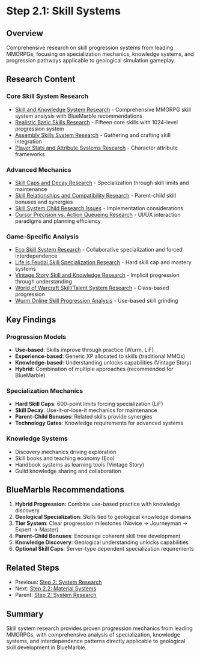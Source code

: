 # Step 2.1: Skill Systems

## Overview

Comprehensive research on skill progression systems from leading MMORPGs, focusing on specialization mechanics, knowledge systems, and progression pathways applicable to geological simulation gameplay.

## Research Content

### Core Skill System Research
- [Skill and Knowledge System Research](skill-knowledge-system-research.md) - Comprehensive MMORPG skill system analysis with BlueMarble recommendations
- [Realistic Basic Skills Research](realistic-basic-skills-research.md) - Fifteen core skills with 1024-level progression system
- [Assembly Skills System Research](assembly-skills-system-research.md) - Gathering and crafting skill integration
- [Player Stats and Attribute Systems Research](player-stats-attribute-systems-research.md) - Character attribute frameworks

### Advanced Mechanics
- [Skill Caps and Decay Research](skill-caps-and-decay-research.md) - Specialization through skill limits and maintenance
- [Skill Relationships and Compatibility Research](skill-relationships-compatibility-research.md) - Parent-child skill bonuses and synergies
- [Skill System Child Research Issues](skill-system-child-research-issues.md) - Implementation considerations
- [Cursor Precision vs. Action Queueing Research](cursor-precision-vs-action-queueing-research.md) - UI/UX interaction paradigms and planning efficiency

### Game-Specific Analysis
- [Eco Skill System Research](eco-skill-system-research.md) - Collaborative specialization and forced interdependence
- [Life is Feudal Skill Specialization Research](life-is-feudal-skill-specialization-system-research.md) - Hard skill cap and mastery systems
- [Vintage Story Skill and Knowledge Research](vintage-story-skill-knowledge-system-research.md) - Implicit progression through understanding
- [World of Warcraft Skill/Talent System Research](world-of-warcraft-skill-talent-system-research.md) - Class-based progression
- [Wurm Online Skill Progression Analysis](wurm-online-skill-progression-analysis.md) - Use-based skill grinding

## Key Findings

### Progression Models
- **Use-based**: Skills improve through practice (Wurm, LiF)
- **Experience-based**: Generic XP allocated to skills (traditional MMOs)
- **Knowledge-based**: Understanding unlocks capabilities (Vintage Story)
- **Hybrid**: Combination of multiple approaches (recommended for BlueMarble)

### Specialization Mechanics
- **Hard Skill Caps**: 600-point limits forcing specialization (LiF)
- **Skill Decay**: Use-it-or-lose-it mechanics for maintenance
- **Parent-Child Bonuses**: Related skills provide synergies
- **Technology Gates**: Knowledge requirements for advanced systems

### Knowledge Systems
- Discovery mechanics driving exploration
- Skill books and teaching economy (Eco)
- Handbook systems as learning tools (Vintage Story)
- Guild knowledge sharing and collaboration

## BlueMarble Recommendations

1. **Hybrid Progression**: Combine use-based practice with knowledge discovery
2. **Geological Specialization**: Skills tied to geological knowledge domains
3. **Tier System**: Clear progression milestones (Novice → Journeyman → Expert → Master)
4. **Parent-Child Bonuses**: Encourage coherent skill tree development
5. **Knowledge Discovery**: Geological understanding unlocks capabilities
6. **Optional Skill Caps**: Server-type dependent specialization requirements

## Related Steps

- Previous: [Step 2: System Research](../)
- Next: [Step 2.2: Material Systems](../step-2.2-material-systems/)
- Parent: [Step 2: System Research](../)

## Summary

Skill system research provides proven progression mechanics from leading MMORPGs, with comprehensive analysis of specialization, knowledge systems, and interdependence patterns directly applicable to geological skill development in BlueMarble.
